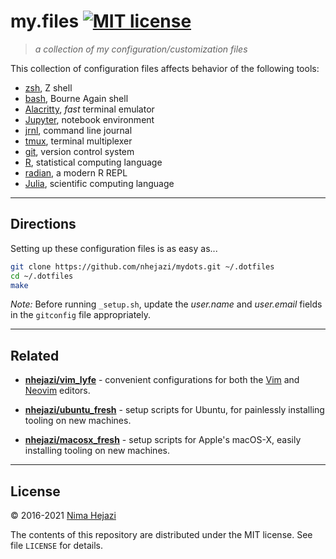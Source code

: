 # my.files [![MIT license](http://img.shields.io/badge/license-MIT-brightgreen.svg)](http://opensource.org/licenses/MIT)

> _a collection of my configuration/customization files_

This collection of configuration files affects behavior of the following tools:
* [zsh](http://zsh.sourceforge.net), Z shell
* [bash](https://www.gnu.org/software/bash/), Bourne Again shell
* [Alacritty](https://github.com/jwilm/alacritty), _fast_ terminal emulator
* [Jupyter](http://jupyter.org/), notebook environment
* [jrnl](http://jrnl.sh/index.html), command line journal
* [tmux](https://github.com/tmux/tmux/wiki), terminal multiplexer
* [git](https://git-scm.com/), version control system
* [R](https://www.r-project.org), statistical computing language
* [radian](https://github.com/randy3k/radian), a modern R REPL
* [Julia](https://julialang.org/), scientific computing language

---

## Directions

Setting up these configuration files is as easy as...
```bash
git clone https://github.com/nhejazi/mydots.git ~/.dotfiles
cd ~/.dotfiles
make
```

_Note:_ Before running `_setup.sh`, update the _user.name_ and _user.email_
fields in the `gitconfig` file appropriately.

---

## Related

* __[nhejazi/vim_lyfe](https://github.com/nhejazi/vim_lyfe)__ - convenient
    configurations for both the [Vim](http://www.vim.org/index.php) and
    [Neovim](https://neovim.io) editors.

* __[nhejazi/ubuntu_fresh](https://github.com/nhejazi/ubuntu_fresh)__ - setup
    scripts for Ubuntu, for painlessly installing tooling on new machines.

* __[nhejazi/macosx_fresh](https://github.com/nhejazi/macosx_fresh)__ - setup
    scripts for Apple's macOS-X, easily installing tooling on new machines.

---

## License

&copy; 2016-2021 [Nima Hejazi](https://nimahejazi.org)

The contents of this repository are distributed under the MIT license. See file
`LICENSE` for details.
